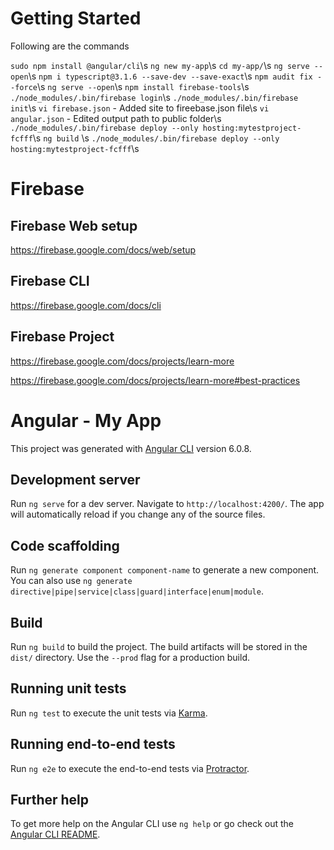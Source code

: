 
# Getting Started

Following are the commands 

`sudo npm install @angular/cli`\s
`ng new my-app`\s
`cd my-app/`\s
`ng serve --open`\s
`npm i typescript@3.1.6 --save-dev --save-exact`\s
`npm audit fix --force`\s
`ng serve --open`\s
`npm install firebase-tools`\s
`./node_modules/.bin/firebase login`\s
`./node_modules/.bin/firebase init`\s
`vi firebase.json` - Added site to fireebase.json file\s
`vi angular.json` - Edited output path to public folder\s
`./node_modules/.bin/firebase deploy --only hosting:mytestproject-fcfff`\s
`ng build` \s
`./node_modules/.bin/firebase deploy --only hosting:mytestproject-fcfff`\s


# Firebase 

## Firebase Web setup

https://firebase.google.com/docs/web/setup

## Firebase CLI

https://firebase.google.com/docs/cli

## Firebase Project

https://firebase.google.com/docs/projects/learn-more

https://firebase.google.com/docs/projects/learn-more#best-practices


# Angular - My App

This project was generated with [Angular CLI](https://github.com/angular/angular-cli) version 6.0.8.

## Development server

Run `ng serve` for a dev server. Navigate to `http://localhost:4200/`. The app will automatically reload if you change any of the source files.

## Code scaffolding

Run `ng generate component component-name` to generate a new component. You can also use `ng generate directive|pipe|service|class|guard|interface|enum|module`.

## Build

Run `ng build` to build the project. The build artifacts will be stored in the `dist/` directory. Use the `--prod` flag for a production build.

## Running unit tests

Run `ng test` to execute the unit tests via [Karma](https://karma-runner.github.io).

## Running end-to-end tests

Run `ng e2e` to execute the end-to-end tests via [Protractor](http://www.protractortest.org/).

## Further help

To get more help on the Angular CLI use `ng help` or go check out the [Angular CLI README](https://github.com/angular/angular-cli/blob/master/README.md).
